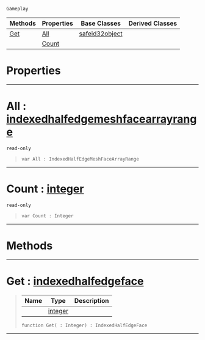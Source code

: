  `Gameplay`

|Methods|Properties|Base Classes|Derived Classes|
|---|---|---|---|
|[Get](indexedhalfedgemeshfacearray.md#get-zilch-engine-document)|[All](indexedhalfedgemeshfacearray.md#all-zilch-engine-document)|[safeid32object](safeid32object.md)| |
| |[Count](indexedhalfedgemeshfacearray.md#count-zilch-engine-docume)| | |


 #  Properties


---  
 #  All : [indexedhalfedgemeshfacearrayrange](indexedhalfedgemeshfacearrayrange.md)

 `read-only`

> 
> ```TS:Nada
> var All : IndexedHalfEdgeMeshFaceArrayRange


---  
 #  Count : [integer](../nada_base_types/integer.md)

 `read-only`

> 
> ```TS:Nada
> var Count : Integer


---  
 #  Methods


---  
 #  Get : [indexedhalfedgeface](indexedhalfedgeface.md)

> 
> |Name|Type|Description|
> |---|---|---|
> ||[integer](../nada_base_types/integer.md)| |
> ```TS:Nada
> function Get( : Integer) : IndexedHalfEdgeFace
> ``` 


---  
 

 